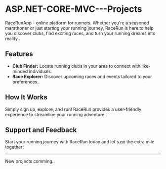 # ASP.NET-CORE-MVC---Projects

RaceRunApp - online platform for runners. Whether you're a seasoned marathoner or just starting your running journey, RaceRun is here to help you discover clubs, find exciting races, and turn your running dreams into reality..

## Features

- **Club Finder:** Locate running clubs in your area to connect with like-minded individuals.
- **Race Explorer:** Discover upcoming races and events tailored to your preferences..

## How It Works

Simply sign up, explore, and run! RaceRun provides a user-friendly experience to streamline your running adventure..

## Support and Feedback

Start your running journey with RaceRun today and let's go the extra mile together!

---
New projects comming..
